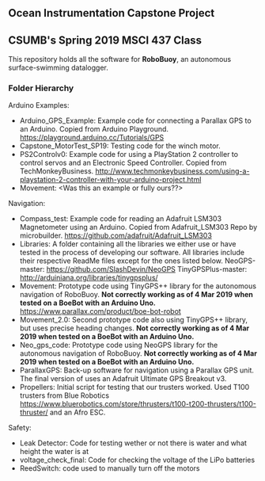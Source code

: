 # <RoboBuoy>
## Ocean Instrumentation Capstone Project
## CSUMB's Spring 2019 MSCI 437 Class

This repository holds all the software for **RoboBuoy**, an autonomous surface-swimming datalogger.

### Folder Hierarchy
Arduino Examples:
  - Arduino_GPS_Example: Example code for connecting a Parallax GPS to an Arduino.
                         Copied from Arduino Playground. https://playground.arduino.cc/Tutorials/GPS
  - Capstone_MotorTest_SP19: Testing code for the winch motor.
  - PS2Controlv0: Example code for using a PlayStation 2 controller to control servos
                  and an Electronic Speed Controller.
                  Copied from TechMonkeyBusiness. http://www.techmonkeybusiness.com/using-a-playstation-2-controller-with-your-arduino-project.html
  - Movement: <Was this an example or fully ours??>

Navigation:
  - Compass_test: Example code for reading an Adafruit LSM303 Magnetometer using an Arduino.
                  Copied from Adafruit_LSM303 Repo by microbuilder. https://github.com/adafruit/Adafruit_LSM303
  - Libraries: A folder containing all the libraries we either use or have tested in the process
               of developing our software. All libraries include their respective ReadMe files
               except for the ones listed below.
               NeoGPS-master: https://github.com/SlashDevin/NeoGPS
               TinyGPSPlus-master: http://arduiniana.org/libraries/tinygpsplus/
  - Movement: Prototype code using TinyGPS++ library for the autonomous navigation of RoboBuoy.
              **Not correctly working as of 4 Mar 2019 when tested on a BoeBot with an Arduino Uno.** https://www.parallax.com/product/boe-bot-robot
  - Movement_2.0: Second prototype code also using TinyGPS++ library, but uses precise heading changes.
                  **Not correctly working as of 4 Mar 2019 when tested on a BoeBot with an Arduino Uno.**
  - Neo_gps_code: Prototype code using NeoGPS library for the autonomous navigation of RoboBuoy.
                  **Not correctly working as of 4 Mar 2019 when tested on a BoeBot with an Arduino Uno.**
  - ParallaxGPS: Back-up software for navigation using a Parallax GPS unit. The final version of <RoboBuoy>
                 uses an Adafruit Ultimate GPS Breakout v3.
  - Propellers: Initial script for testing that our trusters worked.
                Used T100 trusters from Blue Robotics https://www.bluerobotics.com/store/thrusters/t100-t200-thrusters/t100-thruster/
                and an Afro ESC.
  
Safety:
  - Leak Detector: Code for testing wether or not there is water and what height the water is at
  - voltage_check_final: Code for checking the voltage of the LiPo batteries
  - ReedSwitch: code used to manually turn off the motors
